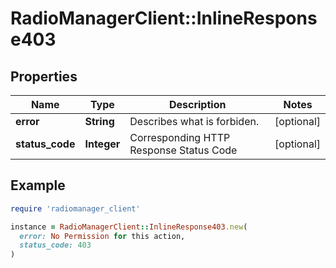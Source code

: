 # RadioManagerClient::InlineResponse403

## Properties

| Name | Type | Description | Notes |
| ---- | ---- | ----------- | ----- |
| **error** | **String** | Describes what is forbiden. | [optional] |
| **status_code** | **Integer** | Corresponding HTTP Response Status Code | [optional] |

## Example

```ruby
require 'radiomanager_client'

instance = RadioManagerClient::InlineResponse403.new(
  error: No Permission for this action,
  status_code: 403
)
```

